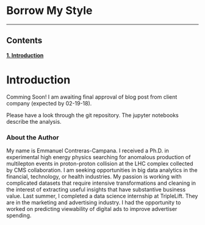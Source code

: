 # Borrow My Style

---
## Contents

[**1. Introduction**](#introductin)


# <a name="introductin">Introduction</a>

Comming Soon! I am awaiting final approval of blog post from client company (expected by 02-19-18). 

Please have a look through the git repository. The jupyter notebooks describe the analysis.


### <a name="about_me">About the Author</a>

My name is Emmanuel Contreras-Campana. I received a Ph.D. in experimental high energy physics searching for anomalous production of multilepton events in proton-proton collision at the LHC complex collected by CMS collaboration. I am seeking opportunities in big data analytics in the financial, technology, or health industries. My passion is working with complicated datasets that require intensive transformations and cleaning in the interest of extracting useful insights that have substantive business value. Last summer, I completed a data science internship at TripleLift. They are in the marketing and advertising industry. I had the opportunity to worked on predicting viewability of digital ads to improve advertiser spending.


